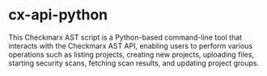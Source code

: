 # cx-api-python
 This Checkmarx AST script is a Python-based command-line tool that interacts with the Checkmarx AST API, enabling users to perform various operations such as listing projects, creating new projects, uploading files, starting security scans, fetching scan results, and updating project groups.
